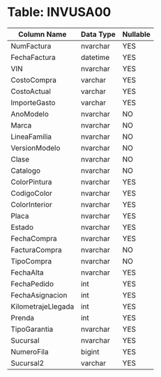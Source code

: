 # Table: INVUSA00

| Column Name | Data Type | Nullable |
|-------------|-----------|----------|
| NumFactura | nvarchar | YES |
| FechaFactura | datetime | YES |
| VIN | nvarchar | YES |
| CostoCompra | varchar | YES |
| CostoActual | varchar | YES |
| ImporteGasto | varchar | YES |
| AnoModelo | nvarchar | NO |
| Marca | nvarchar | NO |
| LineaFamilia | nvarchar | NO |
| VersionModelo | nvarchar | NO |
| Clase | nvarchar | NO |
| Catalogo | nvarchar | NO |
| ColorPintura | nvarchar | YES |
| CodigoColor | nvarchar | YES |
| ColorInterior | nvarchar | YES |
| Placa | nvarchar | YES |
| Estado | nvarchar | YES |
| FechaCompra | nvarchar | YES |
| FacturaCompra | nvarchar | NO |
| TipoCompra | nvarchar | NO |
| FechaAlta | nvarchar | YES |
| FechaPedido | int | YES |
| FechaAsignacion | int | YES |
| KilometrajeLlegada | int | YES |
| Prenda | int | YES |
| TipoGarantia | nvarchar | YES |
| Sucursal | nvarchar | YES |
| NumeroFila | bigint | YES |
| Sucursal2 | varchar | YES |
